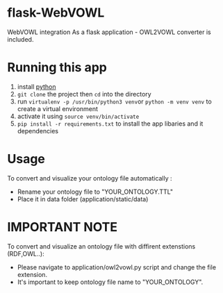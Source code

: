 # flask-WebVOWL
WebVOWL integration As a flask application  -  OWL2VOWL converter is included.

# Running this app

1. install [python](https://www.python.org/) 
2. `git clone` the project then `cd` into the directory
3. run `virtualenv -p /usr/bin/python3 venv`or `python -m venv venv` to create a virtual environment
4. activate it using `source venv/bin/activate`
5. `pip install -r requirements.txt` to install the app libaries and it dependencies

# Usage

To convert and visualize your ontology file automatically :
* Rename your ontology file to "YOUR_ONTOLOGY.TTL" 
* Place it in data folder (application/static/data)

# IMPORTANT NOTE

To convert and visualize an ontology file with diffirent extenstions (RDF,OWL..):
* Please navigate to application/owl2vowl.py script and change the file extension.
* It's important to keep ontology file name to "YOUR_ONTOLOGY".



